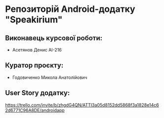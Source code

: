 # Репозиторій Android-додатку "Speakirium"
## Виконавець курсової роботи:
- Асетянов Денис АІ-216
## Куратор проєкту:
- Годовиченко Микола Анатолійович
## User Story додатку:
https://trello.com/invite/b/zhgdG4QN/ATTI3a05d8152dd5868f3a1828e14c62d6771C96A8DE/androidapp
